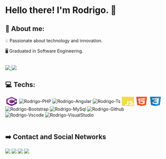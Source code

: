 # Hello there! I'm Rodrigo. :wave:	

## :rocket:	About me:

:bulb: Passionate about technology and innovation.

:desktop_computer: Graduated in Software Engineering.

</br>
<div >
  <a href="https://github.com/RodrigoGoisOficial">
   <img height="140em" src="https://github-readme-stats-git-masterrstaa-rickstaa.vercel.app/api?username=RodrigoGoisOficial&&show_icons=true&theme=aura&include_all_commits=true" />
   <img height="140em" src="https://github-readme-stats-git-masterrstaa-rickstaa.vercel.app/api/top-langs/?username=RodrigoGoisOficial&layout=compact&langs_count=7&theme=aura" />
  </a>
</div>  
  
 ## :computer: Techs:

  <div>
  <img align="center" alt="Rodrigo-Csharp" height="30" width="40" src="https://raw.githubusercontent.com/devicons/devicon/master/icons/csharp/csharp-original.svg">
  <img align="center" alt="Rodrigo-PHP" height="30" width="40" src="https://cdn.jsdelivr.net/gh/devicons/devicon/icons/php/php-original.svg" />
  <img align="center" alt="Rodrigo-Angular" height="30" width="40" src="https://cdn.jsdelivr.net/gh/devicons/devicon/icons/angularjs/angularjs-plain.svg" />
  <img align="center" alt="Rodrigo-Ts" height="30" width="30" src="https://cdn.jsdelivr.net/gh/devicons/devicon/icons/typescript/typescript-original.svg" />
  <img align="center" alt="Rodrigo-Js" height="30" width="40" src="https://raw.githubusercontent.com/devicons/devicon/master/icons/javascript/javascript-plain.svg">
  <img align="center" alt="Rodrigo-HTML" height="30" width="40" src="https://raw.githubusercontent.com/devicons/devicon/master/icons/html5/html5-original.svg">
  <img align="center" alt="Rodrigo-CSS" height="30" width="40" src="https://raw.githubusercontent.com/devicons/devicon/master/icons/css3/css3-original.svg">
  <img align="center" alt="Rodrigo-Bootstrap" height="30" width="40" src="https://cdn.jsdelivr.net/gh/devicons/devicon/icons/bootstrap/bootstrap-original.svg" />
  <img align="center" alt="Rodrigo-MySql" height="30" width="40" src="https://cdn.jsdelivr.net/gh/devicons/devicon/icons/mysql/mysql-original-wordmark.svg" />
  <img align="center" alt="Rodrigo-Github" height="30" width="40" src="https://cdn.jsdelivr.net/gh/devicons/devicon/icons/github/github-original-wordmark.svg" />
  <img align="center" alt="Rodrigo-Vscode" height="30" width="40" src="https://cdn.jsdelivr.net/gh/devicons/devicon/icons/vscode/vscode-original.svg" />
  <img align="center" alt="Rodrigo-VisualStudio" height="30" width="40" src="https://cdn.jsdelivr.net/gh/devicons/devicon/icons/visualstudio/visualstudio-plain.svg" />
          
 </div>
  </br>
  
  ## :arrow_right: Contact and Social Networks 
  <div > 
	<a href="https://www.linkedin.com/in/rodrigo-josé-de-góis/" target="_blank"><img src="https://img.shields.io/badge/-LinkedIn-%230077B5?style=for-the-badge&logo=linkedin&logoColor=white" target="_blank"></a> 
	<a href="https://www.instagram.com/rodrigogois675/" target="_blank"><img src="https://img.shields.io/badge/-Instagram-%23E4405F?style=for-the-badge&logo=instagram&logoColor=white" target="_blank"></a>
	<a href="https://www.youtube.com/@rodrigogois3951" target="_blank"><img src="https://img.shields.io/badge/YouTube-FF0000?style=for-the-badge&logo=youtube&logoColor=white" target="_blank"></a>
	<a href = "mailto:rodrigojosedegois@gmail.com"><img src="https://img.shields.io/badge/-Gmail-%23333?style=for-the-badge&logo=gmail&logoColor=white" target="_blank"></a>
	
  
</div>
